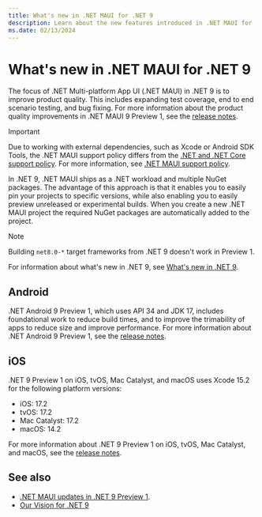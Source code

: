 ```yaml
---
title: What's new in .NET MAUI for .NET 9
description: Learn about the new features introduced in .NET MAUI for .NET 9.
ms.date: 02/13/2024
---
```


# What's new in .NET MAUI for .NET 9

The focus of .NET Multi-platform App UI (.NET MAUI) in .NET 9 is to improve product quality. This includes expanding test coverage, end to end scenario testing, and bug fixing. For more information about the product quality improvements in .NET MAUI 9 Preview 1, see the [release notes](https://github.com/dotnet/maui/releases/tag/9.0.100-preview.1.9973).

> [!IMPORTANT]
> Due to working with external dependencies, such as Xcode or Android SDK Tools, the .NET MAUI support policy differs from the [.NET and .NET Core support policy](https://dotnet.microsoft.com/platform/support/policy/maui). For more information, see [.NET MAUI support policy](https://dotnet.microsoft.com/platform/support/policy/maui).

In .NET 9, .NET MAUI ships as a .NET workload and multiple NuGet packages. The advantage of this approach is that it enables you to easily pin your projects to specific versions, while also enabling you to easily preview unreleased or experimental builds. When you create a new .NET MAUI project the required NuGet packages are automatically added to the project.

> [!NOTE]
> Building `net8.0-*` target frameworks from .NET 9 doesn't work in Preview 1.

For information about what's new in .NET 9, see [What's new in .NET 9](/dotnet/core/whats-new/dotnet-9).

## Android

.NET Android 9 Preview 1, which uses API 34 and JDK 17, includes foundational work to reduce build times, and to improve the trimability of apps to reduce size and improve performance. For more information about .NET Android 9 Preview 1, see the [release notes](https://github.com/xamarin/xamarin-android/releases/tag/34.99.0-preview.1.151).

## iOS

.NET 9 Preview 1 on iOS, tvOS, Mac Catalyst, and macOS uses Xcode 15.2 for the following platform versions:

- iOS: 17.2
- tvOS: 17.2
- Mac Catalyst: 17.2
- macOS: 14.2

For more information about .NET 9 Preview 1 on iOS, tvOS, Mac Catalyst, and macOS, see the [release notes](https://github.com/xamarin/xamarin-macios/releases/tag/dotnet-9.0.1xx-preview1-9088).

## See also

- [.NET MAUI updates in .NET 9 Preview 1](https://github.com/dotnet/core/blob/main/release-notes/9.0/preview/preview1/dotnetmaui.md).
- [Our Vision for .NET 9](https://devblogs.microsoft.com/dotnet/our-vision-for-dotnet-9/)
